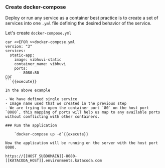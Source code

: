 ### Create docker-compose

Deploy or run any service as a container best practice is to create a set of services into one `.yml` file defining the desired behavior of the service. 

Let's create `docker-compose.yml`

```
car <<EFOR >>docker-compose.yml
version: "3"
services:
  static-app:
    image: vibhuvi-static
    container_name: vibhuvi
    ports:
      - 8080:80
EOF
```{{execute}}

In the above example 

- We have defined single service
- Image name used that we created in the previous step
- We are trying to open the container port `80` on the host port `8080`, this mapping of ports will help us map to any available ports without conflicting with other containers. 

### Run the application

    `docker-compose up -d`{{execute}}

Now the application will be running on the server with the host port 8080. 

https://[[HOST_SUBDOMAIN]]-8080-[[KATACODA_HOST]].environments.katacoda.com